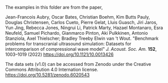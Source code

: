 The examples in this folder are from the paper, 

Jean-Francois Aubry, Oscar Bates, Christian Boehm, Kim Butts Pauly, Douglas Christensen, Carlos Cueto, Pierre Gelat, Lluis Guasch, Jiri Jaros, Yun Jing, Rebecca Jones, Ningrui Li, 
Patrick Marty, Hazael Montanaro, Esra Neufeld, Samuel Pichardo, Gianmarco Pinton, Aki Pulkkinen, Antonio Stanziola, Axel Thielscher; Bradley Treeby 
Elwin van 't Wout. "Benchmark problems for transcranial ultrasound simulation: Datasets for intercomparison of compressional wave model" _J. Acoust. Soc. Am._ **152**, 1003–1019 (2022)
https://doi.org/10.1121/10.0013426

The data sets (v1.0) can be accessed from Zenodo under the Creative Commons Attribution 4.0 Internation license. 
https://doi.org/10.5281/zenodo.6020543


